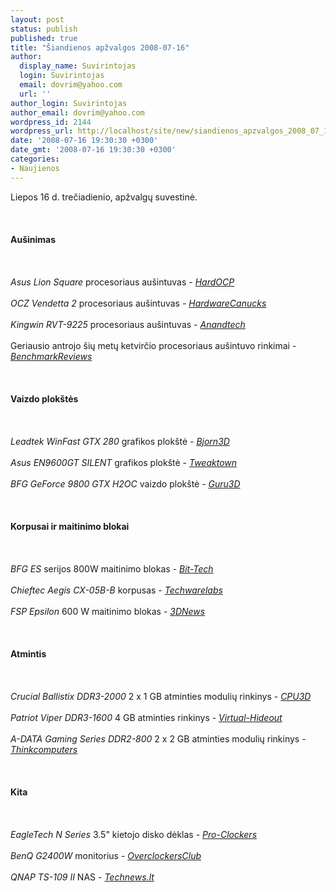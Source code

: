 ```yaml
---
layout: post
status: publish
published: true
title: "Šiandienos apžvalgos 2008-07-16"
author:
  display_name: Suvirintojas
  login: Suvirintojas
  email: dovrim@yahoo.com
  url: ''
author_login: Suvirintojas
author_email: dovrim@yahoo.com
wordpress_id: 2144
wordpress_url: http://localhost/site/new/siandienos_apzvalgos_2008_07_16/
date: '2008-07-16 19:30:30 +0300'
date_gmt: '2008-07-16 19:30:30 +0300'
categories:
- Naujienos
---
```

<p>Liepos 16 d. trečiadienio, apžvalgų suvestinė.<br />
<br><br />
<br><b>Aušinimas</b><br />
<br><br />
<br><i>Asus Lion Square</i> procesoriaus aušintuvas - <a class="ns" href="http://enthusiast.hardocp.com/article.html?art=MTUxMSwxLCxoZW50aHVzaWFzdA=="><i>HardOCP</i></a><br />
<br><i>OCZ Vendetta 2</i> procesoriaus aušintuvas - <a class="ns" href="http://www.hardwarecanucks.com/forum/hardware-canucks-reviews/8580-ocz-vendetta-2-cpu-cooler-review.html"><i>HardwareCanucks</i></a><br />
<br><i>Kingwin RVT-9225</i> procesoriaus aušintuvas - <a class="ns" href="http://www.anandtech.com/casecoolingpsus/showdoc.aspx?i=3357"><i>Anandtech</i></a><br />
<br>Geriausio antrojo šių metų ketvirčio procesoriaus aušintuvo rinkimai - <a class="ns" href="http://benchmarkreviews.com/index.php?option=com_content&amp;task=view&amp;id=163&amp;Itemid=62"><i>BenchmarkReviews</i></a><br />
<br><br />
<br><b>Vaizdo plokštės</b><br />
<br><br />
<br><i>Leadtek WinFast GTX 280</i> grafikos plokštė - <a class="ns" href="http://www.bjorn3d.com/read.php?cID=1307"><i>Bjorn3D</i></a><br />
<br><i>Asus EN9600GT SILENT</i> grafikos plokštė - <a class="ns" href="http://www.tweaktown.com/reviews/1506/asus_en9600gt_silent_graphics_card/index.html"><i>Tweaktown</i></a><br />
<br><i>BFG GeForce 9800 GTX H2OC</i> vaizdo plokštė - <a class="ns" href="http://www.guru3d.com/article/bfg-geforce-9800-gtx-h2oc-review/"><i>Guru3D</i></a><br />
<br><br />
<br><b>Korpusai ir maitinimo blokai</b><br />
<br><br />
<br><i>BFG ES</i> serijos 800W maitinimo blokas - <a class="ns" href="http://www.bit-tech.net/hardware/2008/07/16/bfg-es-series-800w-psu/1"><i>Bit-Tech</i></a><br />
<br><i>Chieftec Aegis CX-05B-B</i> korpusas - <a class="ns" href="http://www.techwarelabs.com/reviews/cases/chieftech-aegis/"><i>Techwarelabs</i></a><br />
<br><i>FSP Epsilon</i> 600 W maitinimo blokas - <a class="ns" href="http://www.3dnews.ru/power/fsp_epsilon_600/"><i>3DNews</i></a><br />
<br><br />
<br><b>Atmintis</b><br />
<br><br />
<br><i>Crucial Ballistix DDR3-2000</i> 2 x 1 GB atminties modulių rinkinys - <a class="ns" href="http://www.cpu3d.com/content/view/5386/70/"><i>CPU3D</i></a><br />
<br><i>Patriot Viper DDR3-1600</i> 4 GB atminties rinkinys - <a class="ns" href="http://www.virtual-hideout.net/reviews/Patriot_4GB_DDR3-1600MHz_Viper/index.shtml"><i>Virtual-Hideout</i></a><br />
<br><i>A-DATA Gaming Series DDR2-800</i> 2 x 2 GB atminties modulių rinkinys - <a class="ns" href="http://www.thinkcomputers.org/index.php?x=reviews&amp;id=796"><i>Thinkcomputers</i></a><br />
<br><br />
<br><b>Kita</b><br />
<br><br />
<br><i>EagleTech N Series</i> 3.5&quot; kietojo disko dėklas - <a class="ns" href="http://www.pro-clockers.com/reviews/?id=68"><i>Pro-Clockers</i></a><br />
<br><i>BenQ G2400W</i> monitorius - <a class="ns" href="http://www.overclockersclub.com/reviews/benq_g2400w/"><i>OverclockersClub</i></a><br />
<br><i>QNAP TS-109 II</i> NAS - <a class="ns" href="http://www.technews.lt/?id=Kas&amp;Id=2018"><i>Technews.lt</i></a><br />
<br><br />
<br><br />
<br></p>

